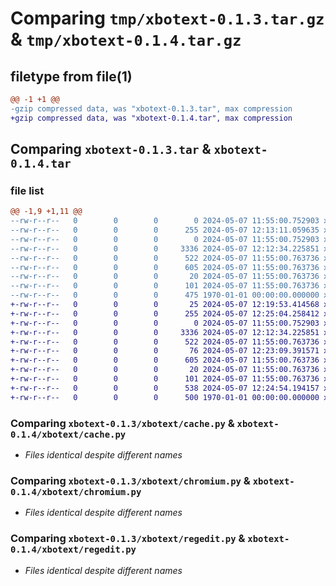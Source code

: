 # Comparing `tmp/xbotext-0.1.3.tar.gz` & `tmp/xbotext-0.1.4.tar.gz`

## filetype from file(1)

```diff
@@ -1 +1 @@
-gzip compressed data, was "xbotext-0.1.3.tar", max compression
+gzip compressed data, was "xbotext-0.1.4.tar", max compression
```

## Comparing `xbotext-0.1.3.tar` & `xbotext-0.1.4.tar`

### file list

```diff
@@ -1,9 +1,11 @@
--rw-r--r--   0        0        0        0 2024-05-07 11:55:00.752903 xbotext-0.1.3/README.md
--rw-r--r--   0        0        0      255 2024-05-07 12:13:11.059635 xbotext-0.1.3/pyproject.toml
--rw-r--r--   0        0        0        0 2024-05-07 11:55:00.752903 xbotext-0.1.3/xbotext/__init__.py
--rw-r--r--   0        0        0     3336 2024-05-07 12:12:34.225851 xbotext-0.1.3/xbotext/cache.py
--rw-r--r--   0        0        0      522 2024-05-07 11:55:00.763736 xbotext-0.1.3/xbotext/chromium.py
--rw-r--r--   0        0        0      605 2024-05-07 11:55:00.763736 xbotext-0.1.3/xbotext/regedit.py
--rw-r--r--   0        0        0       20 2024-05-07 11:55:00.763736 xbotext-0.1.3/xbotext/sofaware.py
--rw-r--r--   0        0        0      101 2024-05-07 11:55:00.763736 xbotext-0.1.3/xbotext/system.py
--rw-r--r--   0        0        0      475 1970-01-01 00:00:00.000000 xbotext-0.1.3/PKG-INFO
+-rw-r--r--   0        0        0       25 2024-05-07 12:19:53.414568 xbotext-0.1.4/README.md
+-rw-r--r--   0        0        0      255 2024-05-07 12:25:04.258412 xbotext-0.1.4/pyproject.toml
+-rw-r--r--   0        0        0        0 2024-05-07 11:55:00.752903 xbotext-0.1.4/xbotext/__init__.py
+-rw-r--r--   0        0        0     3336 2024-05-07 12:12:34.225851 xbotext-0.1.4/xbotext/cache.py
+-rw-r--r--   0        0        0      522 2024-05-07 11:55:00.763736 xbotext-0.1.4/xbotext/chromium.py
+-rw-r--r--   0        0        0       76 2024-05-07 12:23:09.391571 xbotext-0.1.4/xbotext/client.py
+-rw-r--r--   0        0        0      605 2024-05-07 11:55:00.763736 xbotext-0.1.4/xbotext/regedit.py
+-rw-r--r--   0        0        0       20 2024-05-07 11:55:00.763736 xbotext-0.1.4/xbotext/sofaware.py
+-rw-r--r--   0        0        0      101 2024-05-07 11:55:00.763736 xbotext-0.1.4/xbotext/system.py
+-rw-r--r--   0        0        0      538 2024-05-07 12:24:54.194157 xbotext-0.1.4/xbotext/web.py
+-rw-r--r--   0        0        0      500 1970-01-01 00:00:00.000000 xbotext-0.1.4/PKG-INFO
```

### Comparing `xbotext-0.1.3/xbotext/cache.py` & `xbotext-0.1.4/xbotext/cache.py`

 * *Files identical despite different names*

### Comparing `xbotext-0.1.3/xbotext/chromium.py` & `xbotext-0.1.4/xbotext/chromium.py`

 * *Files identical despite different names*

### Comparing `xbotext-0.1.3/xbotext/regedit.py` & `xbotext-0.1.4/xbotext/regedit.py`

 * *Files identical despite different names*

